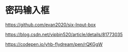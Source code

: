 # 密码输入框

https://github.com/evan2020/six-Input-box

https://blog.csdn.net/vipbin520/article/details/81773035

https://codepen.io/yhb-flydream/pen/rQKGgW
